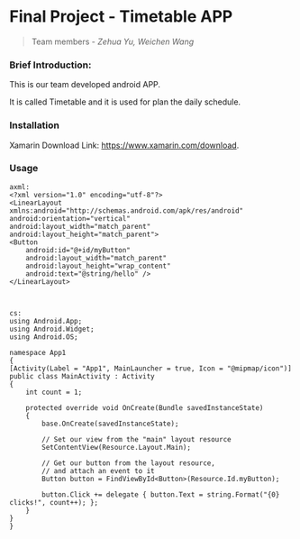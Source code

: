 # Final Project - Timetable APP

> Team members - *Zehua Yu, Weichen Wang*
### Brief Introduction:
  
  This is our team developed android APP.
  
  It is called Timetable and it is used for plan the daily schedule.



### Installation

   Xamarin Download Link:  https://www.xamarin.com/download.

    

### Usage
    axml:
    <?xml version="1.0" encoding="utf-8"?>
    <LinearLayout xmlns:android="http://schemas.android.com/apk/res/android"
    android:orientation="vertical"
    android:layout_width="match_parent"
    android:layout_height="match_parent">
    <Button
        android:id="@+id/myButton"
        android:layout_width="match_parent"
        android:layout_height="wrap_content"
        android:text="@string/hello" />
    </LinearLayout>
    
    
    
    cs:
    using Android.App;
    using Android.Widget;
    using Android.OS;

    namespace App1
    {
	[Activity(Label = "App1", MainLauncher = true, Icon = "@mipmap/icon")]
	public class MainActivity : Activity
	{
		int count = 1;

		protected override void OnCreate(Bundle savedInstanceState)
		{
			base.OnCreate(savedInstanceState);

			// Set our view from the "main" layout resource
			SetContentView(Resource.Layout.Main);

			// Get our button from the layout resource,
			// and attach an event to it
			Button button = FindViewById<Button>(Resource.Id.myButton);

			button.Click += delegate { button.Text = string.Format("{0} clicks!", count++); };
		}
	}
    }
     

                   
                   
                
           

    
     
   
    
    

